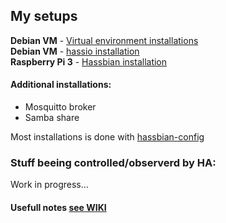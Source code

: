 ## My setups
**Debian VM**      - [Virtual environment installations](https://home-assistant.io/docs/installation/virtualenv/)  
**Debian VM**      - [hassio installation](https://home-assistant.io/hassio/installation/#alternative-install-on-generic-linux-server)  
**Raspberry Pi 3** - [Hassbian installation](https://github.com/home-assistant/pi-gen/releases/latest)  


#### Additional installations:
- Mosquitto broker  
- Samba share  

Most installations is done with [hassbian-config](https://github.com/home-assistant/hassbian-scripts/releases/latest)  

### Stuff beeing controlled/observerd by HA:
Work in progress...  


#### Usefull notes [see WIKI](https://github.com/ludeeus/hass-config/wiki)
